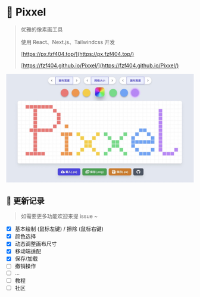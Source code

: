 # 🔵 Pixxel

> 优雅的像素画工具
> 
> 使用 React、Next.js、Tailwindcss 开发
> 
> [https://px.fzf404.top/](https://px.fzf404.top/)
> 
> [https://fzf404.github.io/Pixxel/](https://fzf404.github.io/Pixxel/)

![show](show.jpeg)

## 🚀 更新记录

> 如需要更多功能欢迎来提 issue ~

- [x] 基本绘制 (鼠标左键) / 擦除 (鼠标右键)
- [x] 颜色选择
- [x] 动态调整画布尺寸
- [x] 移动端适配
- [x] 保存/加载
- [ ] 撤销操作
- [ ] ...
- [ ] 教程
- [ ] 社区
